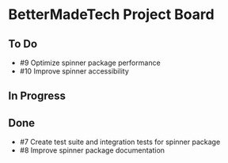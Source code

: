 # BetterMadeTech Project Board

## To Do
- #9 Optimize spinner package performance  
- #10 Improve spinner accessibility

## In Progress

## Done
- #7 Create test suite and integration tests for spinner package
- #8 Improve spinner package documentation